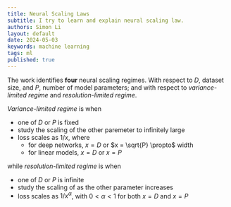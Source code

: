 ```yaml
---
title: Neural Scaling Laws
subtitle: I try to learn and explain neural scaling law. 
authors: Simon Li
layout: default
date: 2024-05-03
keywords: machine learning
tags: ml
published: true
---
```


The work identifies **four** neural scaling regimes. With respect to *D*, dataset size, and *P*, number of model parameters; and with respect to *variance-limited regime* and *resolution-limited regime*. 

*Variance-limited regime* is when 
- one of *D* or *P* is fixed 
- study the scaling of the other paremeter to infinitely large
- loss scales as $1 / x$, where
  - for deep networks, $x = D$ or $x = \sqrt{P} \propto$ width
  - for linear models, $x = D$ or $x = P$

while *resolution-limited regime* is when
- one of *D* or *P* is infinite
- study the scaling of as the other parameter increases
- loss scales as $1 / x^\alpha$, with $0 < \alpha < 1$ for both $x = D$ and $x = P$

